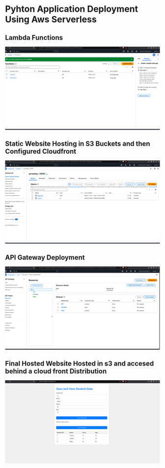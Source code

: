 # Pyhton Application Deployment Using Aws Serverless
## Lambda Functions
![alt text](image-1.png)
## Static Website Hosting in S3 Buckets and then Configured Cloudfront
![alt text](image-2.png)
## API Gateway Deployment
![alt text](image-3.png)
## Final Hosted Website Hosted in s3 and accesed behind a cloud front Distribution
![alt text](image-4.png)
